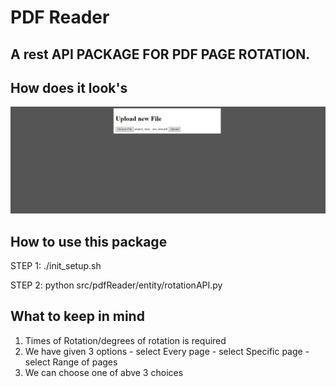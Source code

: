 # PDF Reader
## A rest API PACKAGE FOR PDF PAGE ROTATION.


## How does it look's
![img](https://github.com/Rishbah-76/Pdf_Reader/blob/master/src/pdfReader/entity/static/ss/1.jpg?raw=true)


## How to use this package
STEP 1: ./init_setup.sh

STEP 2: python src/pdfReader/entity/rotationAPI.py 


## What to keep in mind
1) Times of Rotation/degrees of rotation is required
2) We have given 3 options - select Every page - select Specific page - select Range of pages
3) We can choose one of abve 3 choices